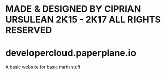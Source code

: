   # MADE & DESIGNED BY CIPRIAN URSULEAN 2K15 - 2K17 ALL RIGHTS RESERVED

# developercloud.paperplane.io
A basic website for basic math stuff
